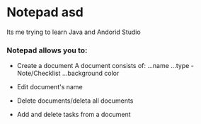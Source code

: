 # Notepad asd
Its me trying to learn Java and Andorid Studio

### Notepad allows you to:
* Create a document
A document consists of:
 ...name
 ...type - Note/Checklist
 ...background color
  
* Edit document's name
* Delete documents/deleta all documents
* Add and delete tasks from a document
